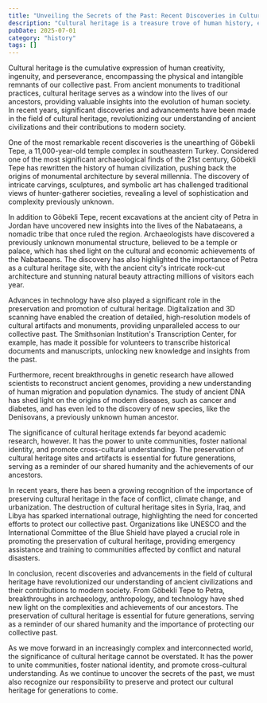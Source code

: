 ```yaml
---
title: "Unveiling the Secrets of the Past: Recent Discoveries in Cultural Heritage"
description: "Cultural heritage is a treasure trove of human history, encompassing the tangible and intangible remnants of our past. Recent developments in archaeology, anthropology, and technology have led to groundbreaking discoveries, shedding new light on ancient civilizations and their contributions to modern society. This article delves into the latest findings and advancements in the field of cultural heritage, highlighting the significance of preserving our collective past for future generations."
pubDate: 2025-07-01
category: "history"
tags: []
---
```


Cultural heritage is the cumulative expression of human creativity, ingenuity, and perseverance, encompassing the physical and intangible remnants of our collective past. From ancient monuments to traditional practices, cultural heritage serves as a window into the lives of our ancestors, providing valuable insights into the evolution of human society. In recent years, significant discoveries and advancements have been made in the field of cultural heritage, revolutionizing our understanding of ancient civilizations and their contributions to modern society.

One of the most remarkable recent discoveries is the unearthing of Göbekli Tepe, a 11,000-year-old temple complex in southeastern Turkey. Considered one of the most significant archaeological finds of the 21st century, Göbekli Tepe has rewritten the history of human civilization, pushing back the origins of monumental architecture by several millennia. The discovery of intricate carvings, sculptures, and symbolic art has challenged traditional views of hunter-gatherer societies, revealing a level of sophistication and complexity previously unknown.

In addition to Göbekli Tepe, recent excavations at the ancient city of Petra in Jordan have uncovered new insights into the lives of the Nabataeans, a nomadic tribe that once ruled the region. Archaeologists have discovered a previously unknown monumental structure, believed to be a temple or palace, which has shed light on the cultural and economic achievements of the Nabataeans. The discovery has also highlighted the importance of Petra as a cultural heritage site, with the ancient city's intricate rock-cut architecture and stunning natural beauty attracting millions of visitors each year.

Advances in technology have also played a significant role in the preservation and promotion of cultural heritage. Digitalization and 3D scanning have enabled the creation of detailed, high-resolution models of cultural artifacts and monuments, providing unparalleled access to our collective past. The Smithsonian Institution's Transcription Center, for example, has made it possible for volunteers to transcribe historical documents and manuscripts, unlocking new knowledge and insights from the past.

Furthermore, recent breakthroughs in genetic research have allowed scientists to reconstruct ancient genomes, providing a new understanding of human migration and population dynamics. The study of ancient DNA has shed light on the origins of modern diseases, such as cancer and diabetes, and has even led to the discovery of new species, like the Denisovans, a previously unknown human ancestor.

The significance of cultural heritage extends far beyond academic research, however. It has the power to unite communities, foster national identity, and promote cross-cultural understanding. The preservation of cultural heritage sites and artifacts is essential for future generations, serving as a reminder of our shared humanity and the achievements of our ancestors.

In recent years, there has been a growing recognition of the importance of preserving cultural heritage in the face of conflict, climate change, and urbanization. The destruction of cultural heritage sites in Syria, Iraq, and Libya has sparked international outrage, highlighting the need for concerted efforts to protect our collective past. Organizations like UNESCO and the International Committee of the Blue Shield have played a crucial role in promoting the preservation of cultural heritage, providing emergency assistance and training to communities affected by conflict and natural disasters.

In conclusion, recent discoveries and advancements in the field of cultural heritage have revolutionized our understanding of ancient civilizations and their contributions to modern society. From Göbekli Tepe to Petra, breakthroughs in archaeology, anthropology, and technology have shed new light on the complexities and achievements of our ancestors. The preservation of cultural heritage is essential for future generations, serving as a reminder of our shared humanity and the importance of protecting our collective past.

As we move forward in an increasingly complex and interconnected world, the significance of cultural heritage cannot be overstated. It has the power to unite communities, foster national identity, and promote cross-cultural understanding. As we continue to uncover the secrets of the past, we must also recognize our responsibility to preserve and protect our cultural heritage for generations to come.